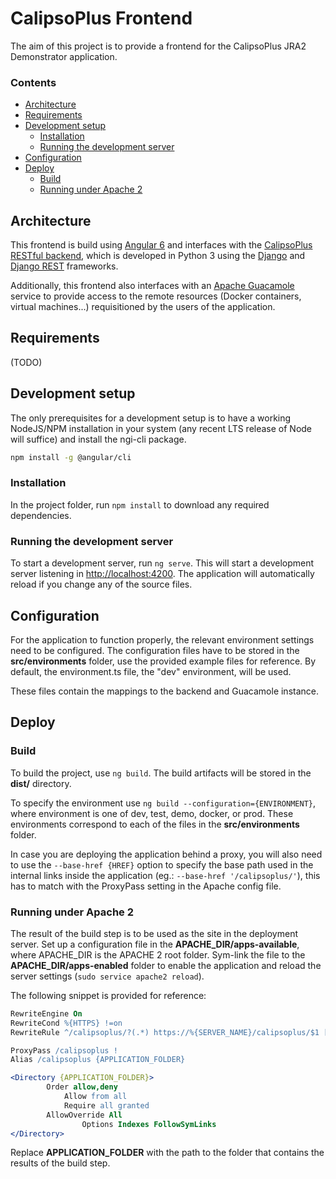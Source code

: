 # CalipsoPlus Frontend

The aim of this project is to provide a frontend for the CalipsoPlus JRA2 Demonstrator application.

### Contents

*  [Architecture](#architecture)
*  [Requirements](#requirements)
*  [Development setup](#development-setup)
    *  [Installation](#installation)
    *  [Running the development server](#running-the-development-server)
*  [Configuration](#configuration)
*  [Deploy](#deploy)
    *  [Build](#build)
    *  [Running under Apache 2](#running-under-apache-2)


## Architecture

This frontend is build using [Angular 6](https://angular.io/) and interfaces with the [CalipsoPlus RESTful backend](https://github.com/Calipsoplus/calipsoplus-backend), which is developed in Python 3 using the [Django](https://www.djangoproject.com/) and [Django REST](https://www.django-rest-framework.org/) frameworks.

Additionally, this frontend also interfaces with an [Apache Guacamole](https://guacamole.apache.org/) service to provide access to the remote resources (Docker containers, virtual machines...) requisitioned by the users of the application.

## Requirements

(TODO)

## Development setup

The only prerequisites for a development setup is to have a working NodeJS/NPM installation in your system (any recent LTS release of Node will suffice) and install the ngi-cli package.

```bash
npm install -g @angular/cli
```

### Installation
In the project folder, run `npm install` to download any required dependencies.

### Running the development server
To start a development server, run `ng serve`. This will start a development server listening in [http://localhost:4200](http://localhost:4200). The application will automatically reload if you change any of the source files.

## Configuration

For the application to function properly, the relevant environment settings need to be configured. The configuration files have to be stored in the **src/environments** folder, use the provided example files for reference. By default, the environment.ts file, the "dev" environment, will be used.

These files contain the mappings to the backend and Guacamole instance.

## Deploy

### Build
To build the project, use `ng build`. The build artifacts will be stored in the **dist/** directory. 

To specify the environment use `ng build --configuration={ENVIRONMENT}`, where environment is one of dev, test, demo, docker, or prod. These environments correspond to each of the files in the **src/environments** folder. 

In case you are deploying the application behind a proxy, you will also need to use the `--base-href {HREF}` option to specify the base path used in the internal links inside the application (eg.: `--base-href '/calipsoplus/'`), this has to match with the ProxyPass setting in the Apache config file.

### Running under Apache 2
The result of the build step is to be used as the site in the deployment server. Set up a configuration file in the **APACHE_DIR/apps-available**, where APACHE_DIR is the APACHE 2 root folder. Sym-link the file to the **APACHE_DIR/apps-enabled** folder to enable the application and reload the server settings (`sudo service apache2 reload`).

The following snippet is provided for reference:
```apache
RewriteEngine On
RewriteCond %{HTTPS} !=on
RewriteRule ^/calipsoplus/?(.*) https://%{SERVER_NAME}/calipsoplus/$1 [R=301,L]

ProxyPass /calipsoplus !
Alias /calipsoplus {APPLICATION_FOLDER}

<Directory {APPLICATION_FOLDER}>
        Order allow,deny
            Allow from all
            Require all granted
        AllowOverride All
                Options Indexes FollowSymLinks
</Directory>

```
Replace **APPLICATION_FOLDER** with the path to the folder that contains the results of the build step.
